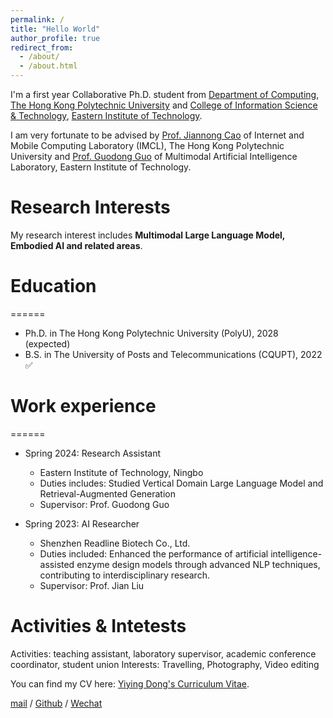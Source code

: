 ```yaml
---
permalink: /
title: "Hello World"
author_profile: true
redirect_from: 
  - /about/
  - /about.html
---
```


I'm a first year Collaborative Ph.D. student from [Department of Computing](https://www.polyu.edu.hk/comp/), [The Hong Kong Polytechnic University](https://www.polyu.edu.hk) and [College of Information Science & Technology](https://www.eitech.edu.cn/?discipline_category=information), [Eastern Institute of Technology](https://www.eitech.edu.cn). 

I am very fortunate to be advised by [Prof. Jiannong Cao](https://www4.comp.polyu.edu.hk/~labimcl/director.html) of Internet and Mobile Computing Laboratory (IMCL), The Hong Kong Polytechnic University and [Prof. Guodong Guo](https://scholar.google.com/citations?hl=zh-CN&user=f2Y5nygAAAAJ) of Multimodal Artificial Intelligence Laboratory, Eastern Institute of Technology. 

# Research Interests

My research interest includes **Multimodal Large Language Model, Embodied AI and related areas**.

# Education
======
* Ph.D. in The Hong Kong Polytechnic University (PolyU), 2028 (expected)
* B.S. in The University of Posts and Telecommunications (CQUPT), 2022 ✅

# Work experience
======
* Spring 2024: Research Assistant
  * Eastern Institute of Technology, Ningbo
  * Duties includes: Studied Vertical Domain Large Language Model and Retrieval-Augmented Generation
  * Supervisor: Prof. Guodong Guo

* Spring 2023: AI Researcher
  * Shenzhen Readline Biotech Co., Ltd.
  * Duties included: Enhanced the performance of artificial intelligence-assisted enzyme design models through advanced NLP techniques, contributing to interdisciplinary research.
  * Supervisor: Prof. Jian Liu

# Activities & Intetests                                                                                                               
Activities: teaching assistant, laboratory supervisor, academic conference coordinator, student union 
Interests: Travelling, Photography, Video editing

You can find my CV here: [Yiying Dong's Curriculum Vitae](../assets/Curriculum_Vitae.pdf).

[mail](mailto:yiying.dong@connect.polyu.hk) / [Github](https://github.com/YiyingDong) / [Wechat](../images/Wechat.jpg)
